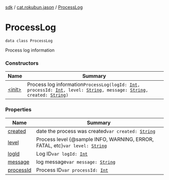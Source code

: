 [sdk](../../index.md) / [cat.rokubun.jason](../index.md) / [ProcessLog](./index.md)

# ProcessLog

`data class ProcessLog`

Process log information

### Constructors

| Name | Summary |
|---|---|
| [&lt;init&gt;](-init-.md) | Process log information`ProcessLog(logId: `[`Int`](https://kotlinlang.org/api/latest/jvm/stdlib/kotlin/-int/index.html)`, processId: `[`Int`](https://kotlinlang.org/api/latest/jvm/stdlib/kotlin/-int/index.html)`, level: `[`String`](https://kotlinlang.org/api/latest/jvm/stdlib/kotlin/-string/index.html)`, message: `[`String`](https://kotlinlang.org/api/latest/jvm/stdlib/kotlin/-string/index.html)`, created: `[`String`](https://kotlinlang.org/api/latest/jvm/stdlib/kotlin/-string/index.html)`)` |

### Properties

| Name | Summary |
|---|---|
| [created](created.md) | date the process was created`var created: `[`String`](https://kotlinlang.org/api/latest/jvm/stdlib/kotlin/-string/index.html) |
| [level](level.md) | Process level {@sample INFO, WARNING, ERROR, FATAL, etc}`var level: `[`String`](https://kotlinlang.org/api/latest/jvm/stdlib/kotlin/-string/index.html) |
| [logId](log-id.md) | Log ID`var logId: `[`Int`](https://kotlinlang.org/api/latest/jvm/stdlib/kotlin/-int/index.html) |
| [message](message.md) | log message`var message: `[`String`](https://kotlinlang.org/api/latest/jvm/stdlib/kotlin/-string/index.html) |
| [processId](process-id.md) | Process ID`var processId: `[`Int`](https://kotlinlang.org/api/latest/jvm/stdlib/kotlin/-int/index.html) |
